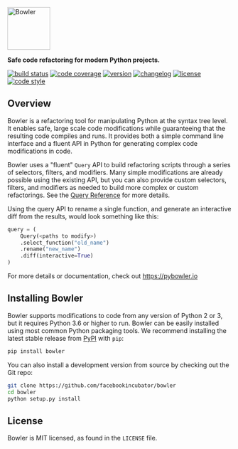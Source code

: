 <a href="https://pybowler.io"><img alt="Bowler" height="96" src="https://github.com/facebookincubator/Bowler/raw/master/website/static/img/logo/Bowler_FullColor_DarkText.png" /></a>

**Safe code refactoring for modern Python projects.**

[![build status](https://travis-ci.com/facebookincubator/Bowler.svg?branch=master)](https://travis-ci.com/facebookincubator/Bowler)
[![code coverage](https://img.shields.io/coveralls/github/facebookincubator/Bowler/master.svg)](https://coveralls.io/github/facebookincubator/Bowler)
[![version](https://img.shields.io/pypi/v/bowler.svg)](https://pypi.org/project/bowler)
[![changelog](https://img.shields.io/badge/change-log-blue.svg)](https://github.com/facebookincubator/bowler/blob/master/CHANGELOG.md)
[![license](https://img.shields.io/pypi/l/bowler.svg)](https://github.com/facebookincubator/bowler/blob/master/LICENSE)
[![code style](https://img.shields.io/badge/code%20style-black-000000.svg)](https://github.com/ambv/black)


Overview
--------

Bowler is a refactoring tool for manipulating Python at the syntax tree level. It enables
safe, large scale code modifications while guaranteeing that the resulting code compiles
and runs. It provides both a simple command line interface and a fluent API in Python for
generating complex code modifications in code.

Bowler uses a "fluent" `Query` API to build refactoring scripts through a series
of selectors, filters, and modifiers.  Many simple modifications are already possible
using the existing API, but you can also provide custom selectors, filters, and
modifiers as needed to build more complex or custom refactorings.  See the
[Query Reference](https://pybowler.io/docs/api-query) for more details.

Using the query API to rename a single function, and generate an interactive diff from
the results, would look something like this:

```python
query = (
    Query(<paths to modify>)
    .select_function("old_name")
    .rename("new_name")
    .diff(interactive=True)
)
```

For more details or documentation, check out https://pybowler.io


Installing Bowler
-----------------

Bowler supports modifications to code from any version of Python 2 or 3, but it
requires Python 3.6 or higher to run. Bowler can be easily installed using most common
Python packaging tools. We recommend installing the latest stable release from
[PyPI][] with `pip`:

```bash
pip install bowler
```

You can also install a development version from source by checking out the Git repo:

```bash
git clone https://github.com/facebookincubator/bowler
cd bowler
python setup.py install
```


License
-------

Bowler is MIT licensed, as found in the `LICENSE` file.


[PyPI]: https://pypi.org/p/bowler
